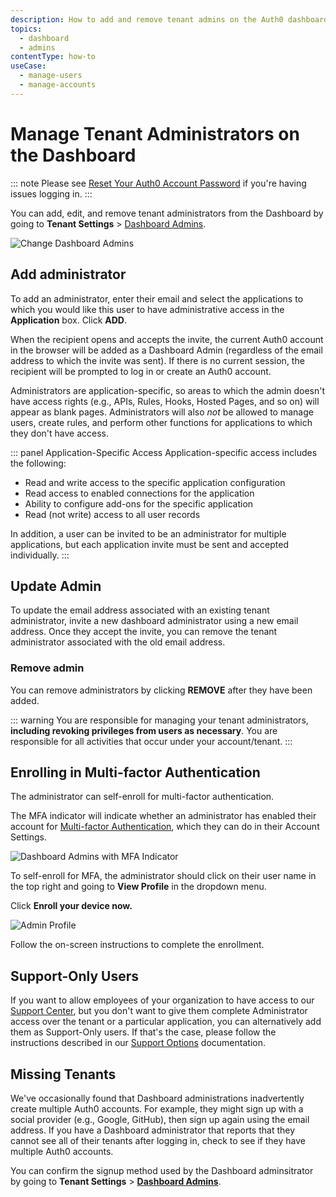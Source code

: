 ```yaml
---
description: How to add and remove tenant admins on the Auth0 dashboard.
topics:
  - dashboard
  - admins
contentType: how-to
useCase:
  - manage-users
  - manage-accounts
---
```

# Manage Tenant Administrators on the Dashboard

::: note
Please see [Reset Your Auth0 Account Password](/tutorials/reset-account-password) if you're having issues logging in.
:::

You can add, edit, and remove tenant administrators from the Dashboard by going to **Tenant Settings** > [Dashboard Admins](${manage_url}/#/tenant/admins).

![Change Dashboard Admins](/media/articles/tutorials/manage-admins.png)

## Add administrator

To add an administrator, enter their email and select the applications to which you would like this user to have administrative access in the **Application** box. Click **ADD**.

When the recipient opens and accepts the invite, the current Auth0 account in the browser will be added as a Dashboard Admin (regardless of the email address to which the invite was sent). If there is no current session, the recipient will be prompted to log in or create an Auth0 account.

Administrators are application-specific, so areas to which the admin doesn't have access rights (e.g., APIs, Rules, Hooks, Hosted Pages, and so on) will appear as blank pages. Administrators will also *not* be allowed to manage users, create rules, and perform other functions for applications to which they don't have access.

::: panel Application-Specific Access
Application-specific access includes the following:

* Read and write access to the specific application configuration
* Read access to enabled connections for the application
* Ability to configure add-ons for the specific application
* Read (not write) access to all user records

In addition, a user can be invited to be an administrator for multiple applications, but each application invite must be sent and accepted individually.
:::

## Update Admin

To update the email address associated with an existing tenant administrator, invite a new dashboard administrator using a new email address. Once they accept the invite, you can remove the tenant administrator associated with the old email address.

### Remove admin

You can remove administrators by clicking **REMOVE** after they have been added.

::: warning
You are responsible for managing your tenant administrators, **including revoking privileges from users as necessary**. You are responsible for all activities that occur under your account/tenant.
:::

## Enrolling in Multi-factor Authentication

The administrator can self-enroll for multi-factor authentication.

The MFA indicator will indicate whether an administrator has enabled their account for [Multi-factor Authentication](/multifactor-authentication), which they can do in their Account Settings.

![Dashboard Admins with MFA Indicator](/media/articles/tutorials/dashboard-admins.png)

To self-enroll for MFA, the administrator should click on their user name in the top right and going to **View Profile** in the dropdown menu.

Click **Enroll your device now.**

![Admin Profile](/media/articles/tutorials/your-profile.png)

Follow the on-screen instructions to complete the enrollment.

## Support-Only Users

If you want to allow employees of your organization to have access to our [Support Center](https://support.auth0.com), but you don't want to give them complete Administrator access over the tenant or a particular application, you can alternatively add them as Support-Only users. If that's the case, please follow the instructions described in our [Support Options](/support#add-support-only-users) documentation.

## Missing Tenants

We've occasionally found that Dashboard administrations inadvertently create multiple Auth0 accounts. For example, they might sign up with a social provider (e.g., Google, GitHub), then sign up again using the email address. If you have a Dashboard administrator that reports that they cannot see all of their tenants after logging in, check to see if they have multiple Auth0 accounts.

You can confirm the signup method used by the Dashboard adminsitrator by going to **Tenant Settings** > [**Dashboard Admins**](${manage_url}/#/tenant/admins). 
